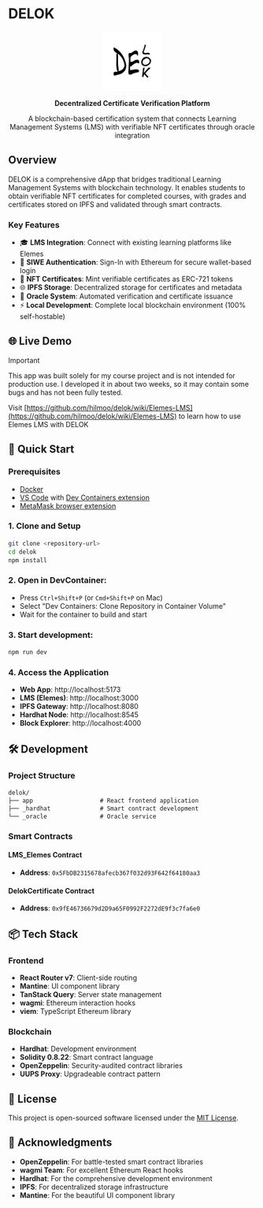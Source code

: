# DELOK

<div align="center">
  <img src="./app/icons/logo.svg" alt="delok logo" width="120" height="120" />

<strong>Decentralized Certificate Verification Platform</strong>

<span>A blockchain-based certification system that connects Learning Management Systems (LMS) with verifiable NFT certificates through oracle integration</span>

</div>

## Overview

DELOK is a comprehensive dApp that bridges traditional Learning Management Systems with blockchain technology. It enables students to obtain verifiable NFT certificates for completed courses, with grades and certificates stored on IPFS and validated through smart contracts.

### Key Features

- 🎓 **LMS Integration**: Connect with existing learning platforms like Elemes
- 🔐 **SIWE Authentication**: Sign-In with Ethereum for secure wallet-based login
- 📜 **NFT Certificates**: Mint verifiable certificates as ERC-721 tokens
- 🌐 **IPFS Storage**: Decentralized storage for certificates and metadata
- 🤖 **Oracle System**: Automated verification and certificate issuance
- ⚡ **Local Development**: Complete local blockchain environment (100% self-hostable)

## 🌐 Live Demo

> [!IMPORTANT]  
> This app was built solely for my course project and is not intended for production use. I developed it in about two weeks, so it may contain some bugs and has not been fully tested.

Visit [https://github.com/hilmoo/delok/wiki/Elemes-LMS](https://github.com/hilmoo/delok/wiki/Elemes-LMS) to learn how to use Elemes LMS with DELOK

## 🚀 Quick Start

### Prerequisites

- [Docker](https://docs.docker.com/get-docker/)
- [VS Code](https://code.visualstudio.com/) with [Dev Containers extension](https://marketplace.visualstudio.com/items?itemName=ms-vscode-remote.remote-containers)
- [MetaMask browser extension](https://metamask.io/download)

### 1. Clone and Setup

```bash
git clone <repository-url>
cd delok
npm install
```

### 2. **Open in DevContainer:**

- Press `Ctrl+Shift+P` (or `Cmd+Shift+P` on Mac)
- Select "Dev Containers: Clone Repository in Container Volume"
- Wait for the container to build and start

### 3. **Start development:**

```bash
npm run dev
```

### 4. Access the Application

- **Web App**: http://localhost:5173
- **LMS (Elemes)**: http://localhost:3000
- **IPFS Gateway**: http://localhost:8080
- **Hardhat Node**: http://localhost:8545
- **Block Explorer**: http://localhost:4000

## 🛠️ Development

### Project Structure

```
delok/
├── app                   # React frontend application
├── _hardhat              # Smart contract development
└── _oracle               # Oracle service
```

### Smart Contracts

#### LMS_Elemes Contract

- **Address**: `0x5FbDB2315678afecb367f032d93F642f64180aa3`

#### DelokCertificate Contract

- **Address**: `0x9fE46736679d2D9a65F0992F2272dE9f3c7fa6e0`

## 📦 Tech Stack

### Frontend

- **React Router v7**: Client-side routing
- **Mantine**: UI component library
- **TanStack Query**: Server state management
- **wagmi**: Ethereum interaction hooks
- **viem**: TypeScript Ethereum library

### Blockchain

- **Hardhat**: Development environment
- **Solidity 0.8.22**: Smart contract language
- **OpenZeppelin**: Security-audited contract libraries
- **UUPS Proxy**: Upgradeable contract pattern

## 📝 License

This project is open-sourced software licensed under the [MIT License](./LICENSE).

## 🙏 Acknowledgments

- **OpenZeppelin**: For battle-tested smart contract libraries
- **wagmi Team**: For excellent Ethereum React hooks
- **Hardhat**: For the comprehensive development environment
- **IPFS**: For decentralized storage infrastructure
- **Mantine**: For the beautiful UI component library
